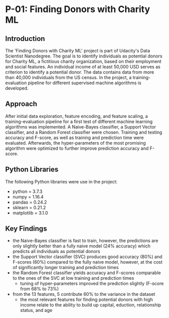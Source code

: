 # P-01: Finding Donors with Charity ML

## Introduction
The 'Finding Donors with Charity ML' project is part of Udacity's Data Scientist Nanodegree. The goal is to identify individuals as potential donors for Charity ML, a fictitious charity organization, based on their employment and social features. An individual income of at least 50,000 USD serves as criterion to identify a potential donor. The data contains data from more than 40,000 individuals from the US census. In the project, a training-evaluation pipeline for different supervised machine algorithms is developed.

## Approach
After initial data exploration, feature encoding, and feature scaling, a training-evaluation pipeline for a first test of different machine learning algorithms was implemented. A Naive-Bayes classifier, a Support Vector classifier, and a Random Forest classifier were chosen. Training and testing accuracy and F-score, as well as training and prediction time were evaluated. Afterwards, the hyper-parameters of the most promising algorithm were optimized to further improve prediction accuracy and F-score.

## Python Libraries
The following Python libraries were use in the project:
* python = 3.7.3
* numpy = 1.16.4
* pandas = 0.24.2
* sklearn = 0.21.2
* matplotlib = 3.1.0

## Key Findings
* the Naive-Bayes classifier is fast to train, however, the predictions are only slightly better than a fully naive model (24% accuracy) which predicts all individuals as potential donors
* the Support Vector classifier (SVC) produces good accuracy (80%) and F-scores (60%) compared to the fully naive model, however, at the cost of significantly longer training and prediction times
* the Random Forest classifier yields accuracy and F-scores comparable to the ones of the SVC at low training and prediction times
    * tuning of hyper-parameters improved the prediction slightly (F-score from 68% to 73%)
* from the 13 features, 5 contribute 60% to the variance in the dataset
    * the most relevant features for finding potential donors with high income relate to the ability to build up capital, eduction, relationship status, and age
